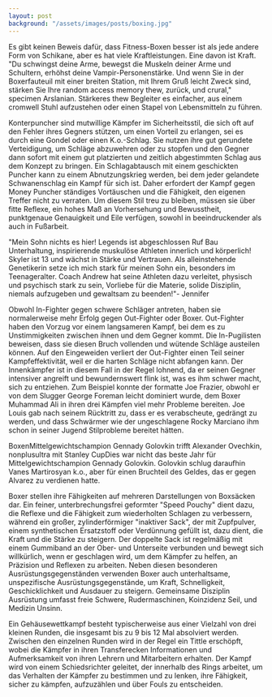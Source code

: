 ```yaml
---
layout: post
background: "/assets/images/posts/boxing.jpg"
---
```


Es gibt keinen Beweis dafür, dass Fitness-Boxen besser ist als jede andere Form von Schikane, aber es hat viele Kraftleistungen. Eine davon ist Kraft. "Du schwingst deine Arme, bewegst die Muskeln deiner Arme und Schultern, erhöhst deine Vampir-Personenstärke. Und wenn Sie in der Boxerfauteuil mit einer breiten Station, mit Ihrem Gruß leicht Zweck sind, stärken Sie Ihre random access memory thew, zurück, und crural," specimen Arslanian. Stärkeres thew Begleiter es einfacher, aus einem cromwell Stuhl aufzustehen oder einen Stapel von Lebensmitteln zu führen.

Konterpuncher sind mutwillige Kämpfer im Sicherheitsstil, die sich oft auf den Fehler ihres Gegners stützen, um einen Vorteil zu erlangen, sei es durch eine Gondel oder einen K.o.-Schlag. Sie nutzen ihre gut gerundete Verteidigung, um Schläge abzuwehren oder zu stopfen und den Gegner dann sofort mit einem gut platzierten und zeitlich abgestimmten Schlag aus dem Konzept zu bringen. Ein Schlagabtausch mit einem geschickten Puncher kann zu einem Abnutzungskrieg werden, bei dem jeder gelandete Schwanenschlag ein Kampf für sich ist. Daher erfordert der Kampf gegen Money Puncher ständiges Vortäuschen und die Fähigkeit, den eigenen Treffer nicht zu verraten. Um diesem Stil treu zu bleiben, müssen sie über fitte Reflexe, ein hohes Maß an Vorhersehung und Bewusstheit, punktgenaue Genauigkeit und Eile verfügen, sowohl in beeindruckender als auch in Fußarbeit.

"Mein Sohn nichts es hier! Legends ist abgeschlossen Ruf Bau Unterhaltung, inspirierende muskulöse Athleten innerlich und körperlich! Skyler ist 13 und wächst in Stärke und Vertrauen. Als alleinstehende Genetikerin setze ich mich stark für meinen Sohn ein, besonders im Teenageralter. Coach Andrew hat seine Athleten dazu verleitet, physisch und psychisch stark zu sein, Vorliebe für die Materie, solide Disziplin, niemals aufzugeben und gewaltsam zu beenden!"- Jennifer

Obwohl In-Fighter gegen schwere Schläger antreten, haben sie normalerweise mehr Erfolg gegen Out-Fighter oder Boxer. Out-Fighter haben den Vorzug vor einem langsameren Kampf, bei dem es zu Unstimmigkeiten zwischen ihnen und dem Gegner kommt. Die In-Pugilisten beweisen, dass sie diesen Bruch vollenden und wütende Schläge austeilen können. Auf den Eingeweiden verliert der Out-Fighter einen Teil seiner Kampfeffektivität, weil er die harten Schläge nicht abfangen kann. Der Innenkämpfer ist in diesem Fall in der Regel lohnend, da er seinen Gegner intensiver angreift und bewundernswert flink ist, was es ihm schwer macht, sich zu entziehen. Zum Beispiel konnte der formatte Joe Frazier, obwohl er von dem Slugger George Foreman leicht dominiert wurde, dem Boxer Muhammad Ali in ihren drei Kämpfen viel mehr Probleme bereiten. Joe Louis gab nach seinem Rücktritt zu, dass er es verabscheute, gedrängt zu werden, und dass Schwärmer wie der ungeschlagene Rocky Marciano ihm schon in seiner Jugend Stilprobleme bereitet hätten.

BoxenMittelgewichtschampion Gennady Golovkin trifft Alexander Ovechkin, nonplusultra mit Stanley CupDies war nicht das beste Jahr für Mittelgewichtschampion Gennady Golovkin. Golovkin schlug daraufhin Vanes Martirosyan k.o., aber für einen Bruchteil des Geldes, das er gegen Alvarez zu verdienen hatte.

Boxer stellen ihre Fähigkeiten auf mehreren Darstellungen von Boxsäcken dar. Ein feiner, unterbrechungsfrei geformter "Speed Pouchy" dient dazu, die Reflexe und die Fähigkeit zum wiederholten Schlagen zu verbessern, während ein großer, zylinderförmiger "inaktiver Sack", der mit Zupfpulver, einem synthetischen Ersatzstoff oder Verdünnung gefüllt ist, dazu dient, die Kraft und die Stärke zu steigern. Der doppelte Sack ist regelmäßig mit einem Gummiband an der Ober- und Unterseite verbunden und bewegt sich willkürlich, wenn er geschlagen wird, um dem Kämpfer zu helfen, an Präzision und Reflexen zu arbeiten. Neben diesen besonderen Ausrüstungsgegenständen verwenden Boxer auch unterhaltsame, unspezifische Ausrüstungsgegenstände, um Kraft, Schnelligkeit, Geschicklichkeit und Ausdauer zu steigern. Gemeinsame Disziplin Ausrüstung umfasst freie Schwere, Rudermaschinen, Koinzidenz Seil, und Medizin Unsinn.

Ein Gehäusewettkampf besteht typischerweise aus einer Vielzahl von drei kleinen Runden, die insgesamt bis zu 9 bis 12 Mal absolviert werden. Zwischen den einzelnen Runden wird in der Regel ein Tittle erschöpft, wobei die Kämpfer in ihren Transferecken Informationen und Aufmerksamkeit von ihren Lehrern und Mitarbeitern erhalten. Der Kampf wird von einem Schiedsrichter geleitet, der innerhalb des Rings arbeitet, um das Verhalten der Kämpfer zu bestimmen und zu lenken, ihre Fähigkeit, sicher zu kämpfen, aufzuzählen und über Fouls zu entscheiden.
